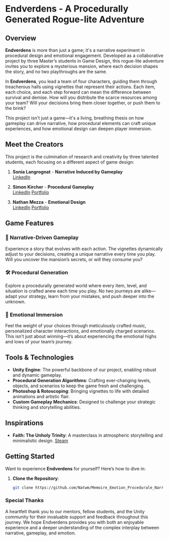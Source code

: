 # Endverdens - A Procedurally Generated Rogue-lite Adventure

## Overview

**Endverdens** is more than just a game; it's a narrative experiment in procedural design and emotional engagement. Developed as a collaborative project by three Master’s students in Game Design, this rogue-lite adventure invites you to explore a mysterious mansion, where each decision shapes the story, and no two playthroughs are the same.

In **Endverdens**, you lead a team of four characters, guiding them through treacherous halls using vignettes that represent their actions. Each item, each choice, and each step forward can mean the difference between survival and demise. How will you distribute the scarce resources among your team? Will your decisions bring them closer together, or push them to the brink?

This project isn't just a game—it's a living, breathing thesis on how gameplay can drive narrative, how procedural elements can craft unique experiences, and how emotional design can deepen player immersion.

## Meet the Creators

This project is the culmination of research and creativity by three talented students, each focusing on a different aspect of game design:

1. **Sonia Langrognat** - **Narrative Induced by Gameplay**  
   [LinkedIn](https://www.linkedin.com/in/sonia-langrognat-215258a8/)
   
2. **Simon Kircher** - **Procedural Gameplay**  
   [LinkedIn](https://www.linkedin.com/in/simon-kircher/)
   [Portfolio]([https://simonkircher9.wixsite.com/portfolio])
   
3. **Nathan Mezza** - **Emotional Design**  
   [LinkedIn](https://www.linkedin.com/in/nathan-mezza/)
   [Portfolio]([https://nathan-mezza-gamedev.framer.ai/])
   

## Game Features

### 🌟 Narrative-Driven Gameplay
Experience a story that evolves with each action. The vignettes dynamically adjust to your decisions, creating a unique narrative every time you play. Will you uncover the mansion’s secrets, or will they consume you?

### 🛠 Procedural Generation
Explore a procedurally generated world where every item, level, and situation is crafted anew each time you play. No two journeys are alike—adapt your strategy, learn from your mistakes, and push deeper into the unknown.

### 🎵 Emotional Immersion
Feel the weight of your choices through meticulously crafted music, personalized character interactions, and emotionally charged scenarios. This isn’t just about winning—it’s about experiencing the emotional highs and lows of your team’s journey.

## Tools & Technologies

- **Unity Engine**: The powerful backbone of our project, enabling robust and dynamic gameplay.
- **Procedural Generation Algorithms**: Crafting ever-changing levels, objects, and scenarios to keep the game fresh and challenging.
- **Photoshop & Rotoscoping**: Bringing vignettes to life with detailed animations and artistic flair.
- **Custom Gameplay Mechanics**: Designed to challenge your strategic thinking and storytelling abilities.

## Inspirations

- **Faith: The Unholy Trinity**: A masterclass in atmospheric storytelling and minimalistic design. [Steam](https://store.steampowered.com/app/1179080/FAITH_The_Unholy_Trinity/)

## Getting Started

Want to experience **Endverdens** for yourself? Here’s how to dive in:

1. **Clone the Repository**:
   ```bash
   git clone https://github.com/Natwm/Memoire_Emotion_Procedurale_Narration.git
   ```
   
### Special Thanks
A heartfelt thank you to our mentors, fellow students, and the Unity community for their invaluable support and feedback throughout this journey. We hope Endverdens provides you with both an enjoyable experience and a deeper understanding of the complex interplay between narrative, gameplay, and emotion.
